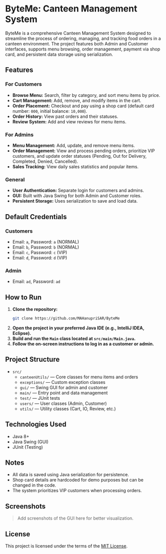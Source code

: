 # ByteMe: Canteen Management System

ByteMe is a comprehensive Canteen Management System designed to streamline the process of ordering, managing, and tracking food orders in a canteen environment. The project features both Admin and Customer interfaces, supports menu browsing, order management, payment via shop card, and persistent data storage using serialization.

## Features

### For Customers
- **Browse Menu:** Search, filter by category, and sort menu items by price.
- **Cart Management:** Add, remove, and modify items in the cart.
- **Order Placement:** Checkout and pay using a shop card (default card number: `000`, initial balance: `10,000`).
- **Order History:** View past orders and their statuses.
- **Review System:** Add and view reviews for menu items.

### For Admins
- **Menu Management:** Add, update, and remove menu items.
- **Order Management:** View and process pending orders, prioritize VIP customers, and update order statuses (Pending, Out for Delivery, Completed, Denied, Cancelled).
- **Sales Tracking:** View daily sales statistics and popular items.

### General
- **User Authentication:** Separate login for customers and admins.
- **GUI:** Built with Java Swing for both Admin and Customer roles.
- **Persistent Storage:** Uses serialization to save and load data.

## Default Credentials

### Customers
- Email: `a`, Password: `a` (NORMAL)
- Email: `b`, Password: `b` (NORMAL)
- Email: `c`, Password: `c` (VIP)
- Email: `d`, Password: `d` (VIP)

### Admin
- Email: `ad`, Password: `ad`

## How to Run

1. **Clone the repository:**
   ```sh
   git clone https://github.com/MAHanupriSAR/ByteMe
   ```
2. **Open the project in your preferred Java IDE (e.g., IntelliJ IDEA, Eclipse).**
3. **Build and run the `Main` class located at `src/main/Main.java`.**
4. **Follow the on-screen instructions to log in as a customer or admin.**

## Project Structure

- `src/`
  - `canteenUtils/` — Core classes for menu items and orders
  - `exceptions/` — Custom exception classes
  - `gui/` — Swing GUI for admin and customer
  - `main/` — Entry point and data management
  - `test/` — JUnit tests
  - `users/` — User classes (Admin, Customer)
  - `utils/` — Utility classes (Cart, IO, Review, etc.)

## Technologies Used
- Java 8+
- Java Swing (GUI)
- JUnit (Testing)

## Notes
- All data is saved using Java serialization for persistence.
- Shop card details are hardcoded for demo purposes but can be changed in the code.
- The system prioritizes VIP customers when processing orders.

## Screenshots
> Add screenshots of the GUI here for better visualization.

## License
This project is licensed under the terms of the [MIT License](LICENSE).
